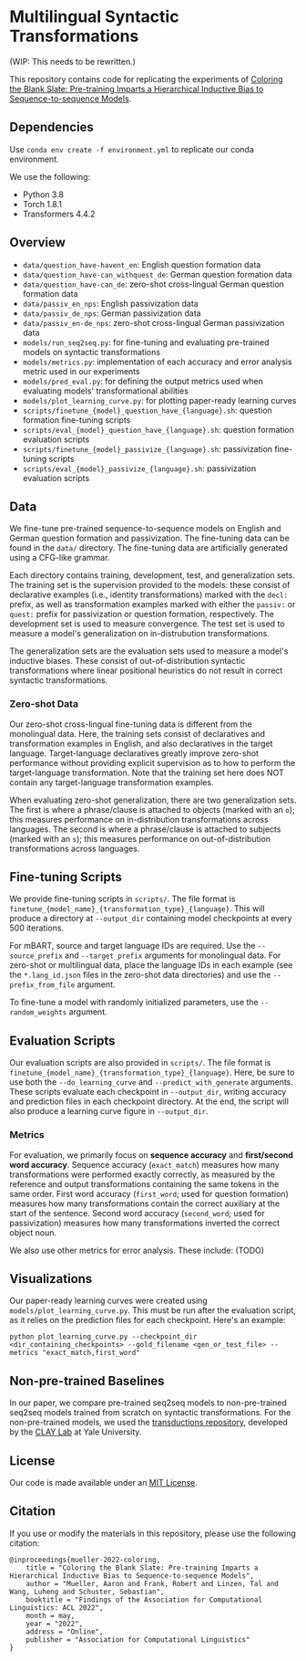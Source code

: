 # Multilingual Syntactic Transformations
(WIP: This needs to be rewritten.)

This repository contains code for replicating the experiments of [Coloring the Blank Slate: Pre-training Imparts a Hierarchical Inductive Bias to Sequence-to-sequence Models](https://openreview.net/pdf?id=ztZ70wprmjY).

## Dependencies
Use `conda env create -f environment.yml` to replicate our conda environment.

We use the following:
- Python 3.8
- Torch 1.8.1
- Transformers 4.4.2

## Overview
* `data/question_have-havent_en`: English question formation data
* `data/question_have-can_withquest_de`: German question formation data
* `data/question_have-can_de`: zero-shot cross-lingual German question formation data
* `data/passiv_en_nps`: English passivization data
* `data/passiv_de_nps`: German passivization data
* `data/passiv_en-de_nps`: zero-shot cross-lingual German passivization data
* `models/run_seq2seq.py`: for fine-tuning and evaluating pre-trained models on syntactic transformations
* `models/metrics.py`: implementation of each accuracy and error analysis metric used in our experiments
* `models/pred_eval.py`: for defining the output metrics used when evaluating models' transformational abilities
* `models/plot_learning_curve.py`: for plotting paper-ready learning curves
* `scripts/finetune_{model}_question_have_{language}.sh`: question formation fine-tuning scripts
* `scripts/eval_{model}_question_have_{language}.sh`: question formation evaluation scripts
* `scripts/finetune_{model}_passivize_{language}.sh`: passivization fine-tuning scripts
* `scripts/eval_{model}_passivize_{language}.sh`: passivization evaluation scripts


## Data
We fine-tune pre-trained sequence-to-sequence models on English and German question formation and passivization. The fine-tuning data can be found in the `data/` directory. The fine-tuning data are artificially generated using a CFG-like grammar.

Each directory contains training, development, test, and generalization sets. The training set is the supervision provided to the models: these consist of declarative examples (i.e., identity transformations) marked with the `decl:` prefix, as well as transformation examples marked with either the `passiv:` or `quest:` prefix for passivization or question formation, respectively. The development set is used to measure convergence. The test set is used to measure a model's generalization on in-distrubution transformations.

The generalization sets are the evaluation sets used to measure a model's inductive biases. These consist of out-of-distribution syntactic transformations where linear positional heuristics do not result in correct syntactic transformations.

### Zero-shot Data
Our zero-shot cross-lingual fine-tuning data is different from the monolingual data. Here, the training sets consist of declaratives and transformation examples in English, and also declaratives in the target language. Target-language declaratives greatly improve zero-shot performance without providing explicit supervision as to how to perform the target-language transformation. Note that the training set here does NOT contain any target-language transformation examples.

When evaluating zero-shot generalization, there are two generalization sets. The first is where a phrase/clause is attached to objects (marked with an `o`); this measures performance on in-distribution transformations across languages. The second is where a phrase/clause is attached to subjects (marked with an `s`); this measures performance on out-of-distribution transformations across languages.

## Fine-tuning Scripts
We provide fine-tuning scripts in `scripts/`. The file format is `finetune_{model_name}_{transformation_type}_{language}`. This will produce a directory at `--output_dir` containing model checkpoints at every 500 iterations.

For mBART, source and target language IDs are required. Use the `--source_prefix` and `--target_prefix` arguments for monolingual data. For zero-shot or multilingual data, place the language IDs in each example (see the `*.lang_id.json` files in the zero-shot data directories) and use the `--prefix_from_file` argument.

To fine-tune a model with randomly initialized parameters, use the `--random_weights` argument.

## Evaluation Scripts
Our evaluation scripts are also provided in `scripts/`. The file format is `finetune_{model_name}_{transformation_type}_{language}`. Here, be sure to use both the `--do_learning_curve` and `--predict_with_generate` arguments. These scripts evaluate each checkpoint in `--output_dir`, writing accuracy and prediction files in each checkpoint directory. At the end, the script will also produce a learning curve figure in `--output_dir`.

### Metrics
For evaluation, we primarily focus on **sequence accuracy** and **first/second word accuracy**. Sequence accuracy (`exact_match`) measures how many transformations were performed exactly correctly, as measured by the reference and output transformations containing the same tokens in the same order. First word accuracy (`first_word`; used for question formation) measures how many transformations contain the correct auxiliary at the start of the sentence. Second word accuracy (`second_word`; used for passivization) measures how many transformations inverted the correct object noun.

We also use other metrics for error analysis. These include: (TODO)

## Visualizations
Our paper-ready learning curves were created using `models/plot_learning_curve.py`. This must be run after the evaluation script, as it relies on the prediction files for each checkpoint. Here's an example:

```
python plot_learning_curve.py --checkpoint_dir <dir_containing_checkpoints> --gold_filename <gen_or_test_file> --metrics "exact_match,first_word"
```

## Non-pre-trained Baselines
In our paper, we compare pre-trained seq2seq models to non-pre-trained seq2seq models trained from scratch on syntactic transformations. For the non-pre-trained models, we used the [transductions repository](https://github.com/clay-lab/transductions), developed by the [CLAY Lab](http://clay.yale.edu) at Yale University.

## License
Our code is made available under an [MIT License](https://github.com/sebschu/multilingual-transformations/blob/main/LICENSE).

## Citation
If you use or modify the materials in this repository, please use the following citation:

```
@inproceedings{mueller-2022-coloring,
    title = "Coloring the Blank Slate: Pre-training Imparts a Hierarchical Inductive Bias to Sequence-to-sequence Models",
    author = "Mueller, Aaron and Frank, Robert and Linzen, Tal and Wang, Luheng and Schuster, Sebastian",
    booktitle = "Findings of the Association for Computational Linguistics: ACL 2022",
    month = may,
    year = "2022",
    address = "Online",
    publisher = "Association for Computational Linguistics"
}
```

